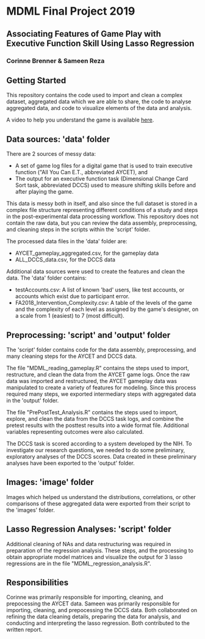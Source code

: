 # MDML Final Project 2019
## Associating Features of Game Play with Executive Function Skill Using Lasso Regression
### Corinne Brenner & Sameen Reza

## Getting Started
This repository contains the code used to import and clean a complex dataset, aggregated data which we are able to share, the code to analyse aggregated data, and code to visualize elements of the data and analysis. 

A video to help you understand the game is available [here](https://vimeo.com/366276953).

## Data sources: 'data' folder
 
There are 2 sources of messy data: 
 * A set of game log files for a digital game that is used to train executive function ("All You Can E.T., abbreviated AYCET), and 
 * The output for an executive function task (Dimensional Change Card Sort task, abbreviated DCCS) used to measure shifting skills before and after playing the game.
 
This data is messy both in itself, and also since the full dataset is stored in a complex file structure representing different conditions of a study and steps in the post-experimental data processing workflow. This repository does not contain the raw data, but you can review the data assembly, preprocessing, and cleaning steps in the scripts within the 'script' folder.

The processed data files in the 'data' folder are:
* AYCET_gameplay_aggregated.csv, for the gameplay data
* ALL_DCCS_data.csv, for the DCCS data

Additional data sources were used to create the features and clean the data. The 'data' folder contains:
* testAccounts.csv: A list of known 'bad' users, like test accounts, or accounts which exist due to participant error. 
* FA2018_Intervention_Complexity.csv: A table of the levels of the game and the complexity of each level as assigned by the game's designer, on a scale from 1 (easiest) to 7 (most difficult). 

## Preprocessing: 'script' and 'output' folder
The 'script' folder contains code for the data assembly, preprocessing, and many cleaning steps for the AYCET and DCCS data.

The file "MDML_reading_gameplay.R" contains the steps used to import, restructure, and clean the data from the AYCET game logs. Once the raw data was imported and restructured, the AYCET gameplay data was manipulated to create a variety of features for modeling. Since this process required many steps, we exported intermediary steps with aggregated data in the 'output' folder. 

The file "PrePostTest_Analysis.R" contains the steps used to import, explore, and clean the data from the DCCS task logs, and combine the pretest results with the posttest results into a wide format file. Additional variables representing outcomes were also calculated. 

The DCCS task is scored according to a system developed by the NIH. To investigate our research questions, we needed to do some preliminary, exploratory analyses of the DCCS scores. Data created in these preliminary analyses have been exported to the 'output' folder.

## Images: 'image' folder

Images which helped us understand the distributions, correlations, or other comparisons of these aggregated data were exported from their script to the 'images' folder.

## Lasso Regression Analyses: 'script' folder

Additional cleaning of NAs and data restructuring was required in preparation of the regression analysis. These steps, and the processing to obtain appropriate model matrices and visualize the output for 3 lasso regressions are in the file "MDML_regression_analysis.R".

## Responsibilities

Corinne was primarily responsible for importing, cleaning, and prepocessing the AYCET data. 
Sameen was primarily responsible for importing, cleaning, and prepocessing the DCCS data.
Both collaborated on refining the data cleaning details, preparing the data for analysis, and conducting and interpreting the lasso regression. Both contributed to the written report.
